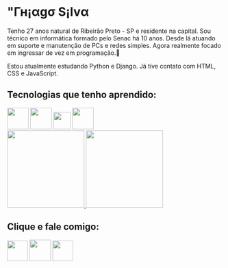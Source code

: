 
# "Гн¡αgσ S¡lvα

<div> 
  <p>Tenho 27 anos natural de Ribeirão Preto - SP e residente na capital. Sou técnico em informática formado pelo Senac há 10 anos. Desde lá atuando em suporte e manutenção de PCs e redes simples. Agora realmente focado em ingressar de vez em programação.💞️</p>
  <p>Estou atualmente estudando Python e Django. Já tive contato com HTML, CSS e JavaScript.</p>
</div>

## Tecnologias que tenho aprendido:

<div>
  <a href="https://dev.w3.org/html5/html-author/"><img width=50px src="https://user-images.githubusercontent.com/53449883/170876174-477598ac-fa49-40a7-ad09-60618ecb4b53.png"></a>
  <a href="https://www.w3.org/Style/CSS/"><img width=50px src="https://user-images.githubusercontent.com/53449883/170876176-2afc0105-84ab-4ef2-9503-92f04cd4e2dc.png"></a>
  <a href="https://www.javascript.com/"><img width=40px height="40px" src="https://user-images.githubusercontent.com/53449883/170876173-b20a2bdc-40d2-4098-bccf-3b8073d2d941.png"></a>
  <a href="https://www.python.org/"><img width=50px src="https://user-images.githubusercontent.com/53449883/170876175-1c45a8ce-b92c-40df-846d-4dbf9018cf6d.png"></a>
</div>

<div>
    	<a href="https://github.com/tsdev96/tsdev96">
      <img height="180em" src="https://github-readme-stats.vercel.app/api/top-langs/?username=tsdev96&layout=compact&langs_count=7&theme=blue-green"/>
      <img height="180em" src="https://github-readme-stats.vercel.app/api?username=tsdev96&show_icons=true&theme=blue-green&include_all_commits=true&count_private=true">
    	</a>
</div>
  

## Clique e fale comigo:

<div>
	<a href="mailto:thiago.tcs96@gmail.com" target="_blank"><img width=48px src="https://user-images.githubusercontent.com/53449883/170886509-99992330-6269-43de-ad44-f73ceb6ea555.png"></a>
	<a href="https://www.linkedin.com/in/thiago-silva-7b4961163" target="_blank"><img width=50px src="https://user-images.githubusercontent.com/53449883/170886511-a4db4e4d-9cc2-48a2-86b7-31e24345161b.png"></a>
	<a href="https://www.instagram.com/thiago.tcs96"><img width=48px src="https://user-images.githubusercontent.com/53449883/170886614-503eed43-4ca8-4bcd-a781-c7f70d328f91.png"></a>

</div>


    


<!---
tsdev96/tsdev96 is a ✨ special ✨ repository because its `README.md` (this file) appears on your GitHub profile.
You can click the Preview link to take a look at your changes.
--->
